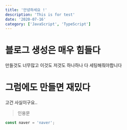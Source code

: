 ```yaml
---
title: '안녕하세요 !'
description: 'This is for test'
date: '2020-07-16'
category: ['JavaScript', 'TypeScript']
---
```


# 블로그 생성은 매우 힘들다
만들것도 너무많고 이것도 저것도 하나하나 다 세팅해줘야합니다

# 그럼에도 만들면 재밌다
고건 사실이구요..

> 인용문

```ts
const naver = 'naver';
```

